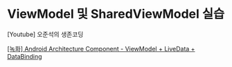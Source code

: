 # ViewModel 및 SharedViewModel 실습

[Youtube] 오준석의 생존코딩

[[녹화] Android Architecture Component - ViewModel + LiveData + DataBinding](https://youtu.be/Y-uPcwBEEV4?si=Uslgp5t45etrJZvz)
